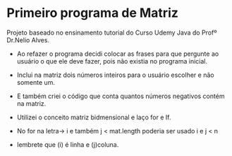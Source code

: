 # Primeiro programa de Matriz 

Projeto baseado no ensinamento tutorial do Curso Udemy Java do Profº Dr.Nelio Alves.

* Ao refazer o programa decidi colocar as frases para que pergunte ao usuário o que ele deve fazer, pois não existia no programa inicial.
* Inclui na matriz dois números inteiros para o usuário escolher e não somente um.
* E também criei o código que conta quantos números negativos contém na matriz.

* Utilizei o conceito matriz bidmensional e laço for e If.

* No for na letra-> i e também j < mat.length poderia ser usado i e j < n
* lembrete que (i) é linha e (j)coluna.

